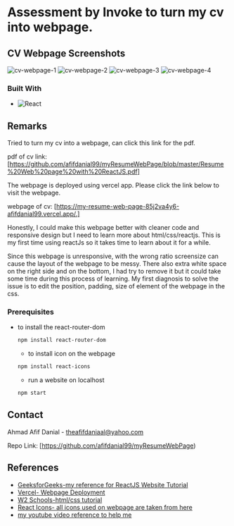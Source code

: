 # Assessment by Invoke to turn my cv into webpage.

<!-- ABOUT THE PROJECT -->
## CV Webpage Screenshots

![cv-webpage-1](https://user-images.githubusercontent.com/56835392/227752906-44aaec20-a117-44b8-8830-f86f97bafd29.png)
![cv-webpage-2](https://user-images.githubusercontent.com/56835392/227752914-6448719a-05d1-4a4c-a9db-4e10b7755bb7.png)
![cv-webpage-3](https://user-images.githubusercontent.com/56835392/227752922-2117a9aa-a9f6-4519-b061-84df6446193b.png)
![cv-webpage-4](https://user-images.githubusercontent.com/56835392/227752925-6141129a-8d61-48d4-9172-5d3cdd7b813c.png)



### Built With

* ![React][React.js]

<!-- GETTING STARTED -->
## Remarks

Tried to turn my cv into a webpage, can click this link for the pdf.

pdf of cv link: [https://github.com/afifdanial99/myResumeWebPage/blob/master/Resume%20Web%20page%20with%20ReactJS.pdf]

The webpage is deployed using vercel app. Please click the link below to visit the webpage.

webpage of cv: [https://my-resume-web-page-85j2va4y6-afifdanial99.vercel.app/.]

Honestly, I could make this webpage better with cleaner code and responsive design but I need to learn more about html/css/reactjs. This is my first time using reactJs so it takes time to learn about it for a while.

Since this webpage is unresponsive, with the wrong ratio screensize can cause the layout of the webpage to be messy. There also extra white space on the right side and on the bottom, I had try to remove it but it could take some time during this process of learning. My first diagnosis to solve the issue is to edit the position, padding, size of element of the webpage in the css.

### Prerequisites

* to install the react-router-dom
  ```sh
  npm install react-router-dom
  ```
  
  * to install icon on the webpage
  ```sh
  npm install react-icons
  ```
  
   * run a website on localhost
  ```sh
  npm start
  ```
  
<!-- CONTACT -->
## Contact

Ahmad Afif Danial - theafifdaniaal@yahoo.com

Repo Link: [https://github.com/afifdanial99/myResumeWebPage)


<!-- ACKNOWLEDGMENTS -->
## References


* [GeeksforGeeks-my reference for ReactJS Website Tutorial](https://www.geeksforgeeks.org/how-to-create-a-website-in-react-js/)
* [Vercel- Webpage Deployment](https://vercel.com/)
* [W2 Schools-html/css tutorial](https://www.w3schools.com/css/)
* [React Icons- all icons used on webpage are taken from here](https://react-icons.github.io/react-icons/search)
* [my youtube video reference to help me](https://www.youtube.com/watch?v=0h2b4ftbZcU&t=606s&ab_channel=Tech2etc)


[React.js]: https://img.shields.io/badge/React-20232A?style=for-the-badge&logo=react&logoColor=61DAFB




